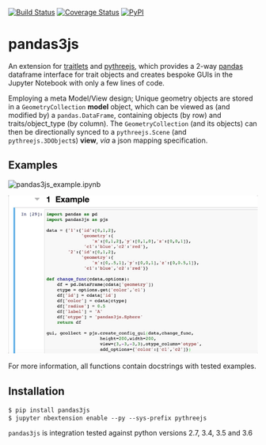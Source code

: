 [![Build Status](https://travis-ci.org/chrisjsewell/pandas3js.svg?branch=master)](https://travis-ci.org/chrisjsewell/pandas3js)
[![Coverage Status](https://coveralls.io/repos/github/chrisjsewell/pandas3js/badge.svg?branch=master)](https://coveralls.io/github/chrisjsewell/pandas3js?branch=master)
[![PyPI](https://img.shields.io/pypi/v/pandas3js.svg)](https://pypi.python.org/pypi/pandas3js/)

# pandas3js

An extension for [traitlets](https://traitlets.readthedocs.io/en/stable/index.html) and [pythreejs](https://github.com/jovyan/pythreejs), which provides a 2-way [pandas](http://pandas.pydata.org/) dataframe interface for trait objects and creates bespoke GUIs in the Jupyter Notebook with only a few lines of code.

Employing a meta Model/View design; Unique geometry objects are stored in a `GeometryCollection` **model** object, 
which can be viewed as (and modified by) a `pandas.DataFrame`, containing objects (by row) and traits/object_type (by column). 
The `GeometryCollection` (and its objects) can then be directionally synced to a `pythreejs.Scene` (and `pythreejs.3DObject`s) **view**, *via* a json mapping specification.
    
## Examples

![pandas3js_example.ipynb](/pandas3js_example.ipynb)

![IPYNB Example](/pandas3js_example.gif)

For more information, all functions contain docstrings with tested examples.

## Installation

    $ pip install pandas3js
    $ jupyter nbextension enable --py --sys-prefix pythreejs
	
`pandas3js` is integration tested against python versions 2.7, 3.4, 3.5 and 3.6
